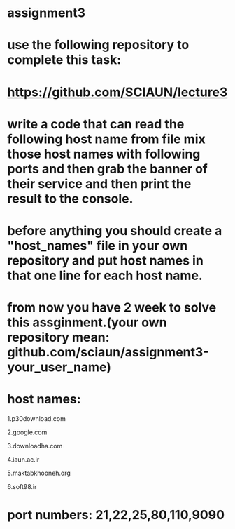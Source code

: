 # **assignment3**

# use the following repository to complete this task:

# https://github.com/SCIAUN/lecture3

# write a code that can read the following host name from file mix those host names with following ports and then grab the banner of their service and then print the result to the console.

# before anything you should create a "host_names" file in your own repository and put host names in that one line for each host name. 

# from now you have 2 week to solve this assginment.(your own repository mean: github.com/sciaun/assignment3-your_user_name)

# host names:

1.p30download.com

2.google.com

3.downloadha.com

4.iaun.ac.ir

5.maktabkhooneh.org

6.soft98.ir

# port numbers: 21,22,25,80,110,9090
